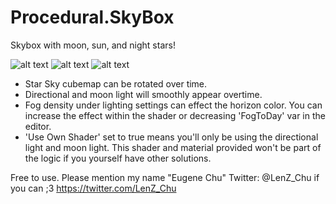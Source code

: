 # Procedural.SkyBox
Skybox with moon, sun, and night stars!

![alt text](https://raw.githubusercontent.com/shadowlenz/Procedural.SkyBox/master/examplePic1.png)
![alt text](https://raw.githubusercontent.com/shadowlenz/Procedural.SkyBox/master/examplePic2.png)
![alt text](https://raw.githubusercontent.com/shadowlenz/Procedural.SkyBox/master/examplePic3.png)
 
 - Star Sky cubemap can be rotated over time.
 - Directional and moon light will smoothly appear overtime.
 - Fog density under lighting settings can effect the horizon color. You can increase the effect within the shader or decreasing 'FogToDay' var in the editor.  
 - 'Use Own Shader' set to true means you'll only be using the directional light and moon light. This shader and material provided won't be part of the logic if you yourself have other solutions.

Free to use. Please mention my name "Eugene Chu" Twitter: @LenZ_Chu if you can ;3
https://twitter.com/LenZ_Chu
